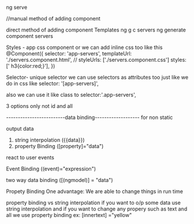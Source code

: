 ng serve

//manual method of adding component

direct method of adding component
Templates
ng g c servers
ng generate component servers


Styles - app css component
or we can add inline css too like this
@Component({
  selector: 'app-servers',
  templateUrl: './servers.component.html',
  // styleUrls: ['./servers.component.css']
  styles: [' h3{color:red;}'],
})

Selector- 
unique selector
we can use selectors as attributes too just like we do in css
like    selector: '[app-servers]', <div app-servers ></div>

also we can use it like class to selector:'.app-servers',

3 options only not id and all



-------------------------data binding-------------------
for non static 

output data
1) string interpolation ({{data}})
2) property Binding ([property]="data")

react to user events

Event Binding ((event)="expression")

two way data binding ([(ngmodel)] = "data")


Propety Binding
One advantage:
We are able to change things in run time

property binding vs string interpolation
if you want to o/p some data use string interpolation 
and if you want to change any propery such as text and all we use property binding 
ex: [innertext] ="yellow"